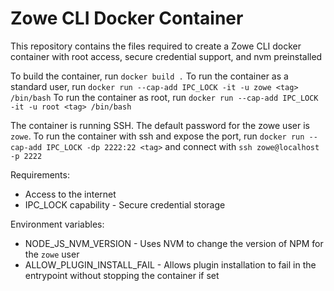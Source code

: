 # Zowe CLI Docker Container

This repository contains the files required to create a Zowe CLI docker container with root access, secure credential support, and nvm preinstalled

To build the container, run `docker build .`
To run the container as a standard user, run `docker run --cap-add IPC_LOCK -it -u zowe <tag> /bin/bash`
To run the container as root, run `docker run --cap-add IPC_LOCK -it -u root <tag> /bin/bash`

The container is running SSH. The default password for the zowe user is `zowe`.
To run the container with ssh and expose the port, run `docker run --cap-add IPC_LOCK -dp 2222:22 <tag>` and connect with `ssh zowe@localhost -p 2222`

Requirements:

- Access to the internet
- IPC_LOCK capability - Secure credential storage

Environment variables:

- NODE_JS_NVM_VERSION - Uses NVM to change the version of NPM for the `zowe` user
- ALLOW_PLUGIN_INSTALL_FAIL - Allows plugin installation to fail in the entrypoint without stopping the container if set